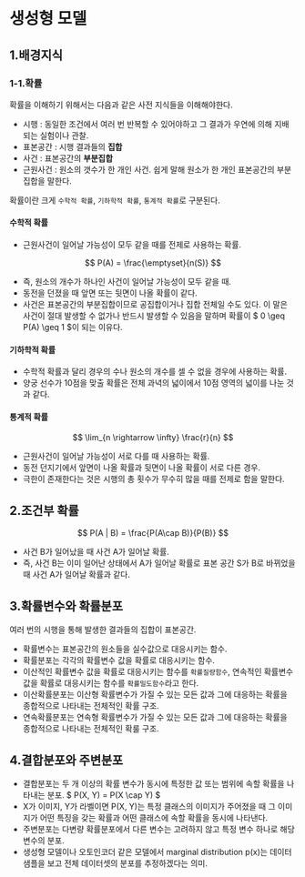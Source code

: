 # 생성형 모델

## 1.배경지식

### 1-1.확률

확률을 이해하기 위해서는 다음과 같은 사전 지식들을 이해해야한다.
- 시행 : 동일한 조건에서 여러 번 반복할 수 있어야하고 그 결과가 우연에 의해 지배되는 실험이나 관찰.
- 표본공간 : 시행 결과들의 **집합**
- 사건 : 표본공간의 **부분집합**
- 근원사건 : 원소의 갯수가 한 개인 사건. 쉽게 말해 원소가 한 개인 표본공간의 부분집합을 말한다.

확률이란 크게 ```수학적 확률```, ```기하학적 확률```, ```통계적 확률```로 구분된다.

#### 수학적 확률 

- 근원사건이 일어날 가능성이 모두 같을 때를 전제로 사용하는 확률.

$$ P(A) = \frac{\emptyset}{n(S)} $$

- 즉, 원소의 개수가 하나인 사건이 일어날 가능성이 모두 같을 때.
- 동전을 던졌을 때 앞면 또는 뒷면이 나올 확률이 같다.
- 사건은 표본공간의 부분집합이므로 공집합이거나 집합 전체일 수도 있다. 이 말은 사건이 절대 발생할 수 없가나 반드시 발생할 수 있음을 말하며 확률이 $ 0 \geq P(A) \geq 1 $이 되는 이유다.

#### 기하학적 확률

- 수학적 확률과 달리 경우의 수나 원소의 개수를 셀 수 없을 경우에 사용하는 확률.
- 양궁 선수가 10점을 맞출 확률은 전체 과녁의 넓이에서 10점 영역의 넓이를 나눈 것과 같다.

#### 통계적 확률

$$ \lim_{n \rightarrow \infty} \frac{r}{n} $$

- 근원사건이 일어날 가능성이 서로 다를 때 사용하는 확률.
- 동전 던지기에서 앞면이 나올 확률과 뒷면이 나올 확률이 서로 다른 경우.
- 극한이 존재한다는 것은 시행의 총 횟수가 무수히 많을 때를 전제로 함을 말한다.

## 2.조건부 확률

$$ P(A | B) = \frac{P(A\cap B)}{P(B)} $$

- 사건 B가 일어났을 때 사건 A가 일어날 확률.
- 즉, 사건 B는 이미 일어난 상태에서 A가 일어날 확률로 표본 공간 S가 B로 바뀌었을 때 사건 A가 일어날 확률과 같다.

## 3.확률변수와 확률분포

여러 번의 시행을 통해 발생한 결과들의 집합이 표본공간.

- 확률변수는 표본공간의 원소들을 실수값으로 대응시키는 함수.
- 확률분포는 각각의 확률변수 값을 확률로 대응시키는 함수.
- 이산적인 확률변수 값을 확률로 대응시키는 함수를 ```확률질량함수```, 연속적인 확률변수 값을 확률로 대응시키는 함수를 ```확률밀도함수```라고 한다.
- 이산확률분포는 이산형 확률변수가 가질 수 있는 모든 값과 그에 대응하는 확률을 종합적으로 나타내는 전체적인 확률 구조.
- 연속확률분포는 연속형 확률변수가 가질 수 있는 모든 값과 그에 대응하는 확률을 종합적으로 나타내는 전체적인 확룰 구조.

## 4.결합분포와 주변분포

- 결합분포는 두 개 이상의 확률 변수가 동시에 특정한 값 또는 범위에 속할 확률을 나타내는 분포. $ P(X, Y) = P(X \cap Y) $
- X가 이미지, Y가 라벨이면 P(X, Y)는 특정 클래스의 이미지가 주어졌을 때 그 이미지가 어떤 특징을 갖는 확률과 어떤 클래스에 속할 확률을 동시에 나타낸다.
- 주변분포는 다변량 확률분포에서 다른 변수는 고려하지 않고 특정 변수 하나로 해당변수의 분포.
- 생성형 모델이나 오토인코더 같은 모델에서 marginal distribution p(x)는 데이터 샘플을 보고 전체 데이터셋의 분포를 추정하겠다는 의미.